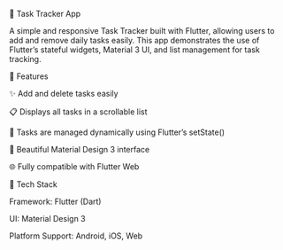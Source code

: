 📝 Task Tracker App

A simple and responsive Task Tracker built with Flutter, allowing users to add and remove daily tasks easily.
This app demonstrates the use of Flutter’s stateful widgets, Material 3 UI, and list management for task tracking.

🚀 Features

✨ Add and delete tasks easily

📋 Displays all tasks in a scrollable list

💾 Tasks are managed dynamically using Flutter’s setState()

🎨 Beautiful Material Design 3 interface

🌐 Fully compatible with Flutter Web

🧩 Tech Stack

Framework: Flutter (Dart)

UI: Material Design 3

Platform Support: Android, iOS, Web
